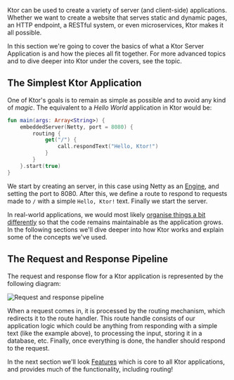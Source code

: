 [//]: # (title: A Ktor Application)

Ktor can be used to create a variety of server (and client-side) applications. Whether we want to create a website that serves
static and dynamic pages, an HTTP endpoint, a RESTful system, or even microservices, Ktor makes it all possible.

In this section we're going to cover the basics of what a Ktor Server Application is and how the pieces all fit together. For more advanced
topics and to dive deeper into Ktor under the covers, see the [](How_Ktor_works.md) topic.

## The Simplest Ktor Application

One of Ktor's goals is to remain as simple as possible and to avoid any kind of *magic*. The equivalent to a *Hello World* application in Ktor would
be:

```kotlin
fun main(args: Array<String>) {
    embeddedServer(Netty, port = 8080) {
        routing {
            get("/") {
                call.respondText("Hello, Ktor!")
            }
        }
    }.start(true)
}
```

We start by creating an server, in this case using Netty as an [Engine](Engines.md), and setting the port to 8080. After this, we define
a route to respond to requests made to `/` with a simple `Hello, Ktor!` text. Finally we start the server. 

In real-world applications, we would most likely [organise things a bit differently](Modules.md) so that the code
remains maintainable as the application grows. In the following sections we'll dive deeper into
how Ktor works and explain some of the concepts we've used. 

## The Request and Response Pipeline

The request and response flow for a Ktor application is represented by the following diagram:



![Request and response pipeline](request-response-pipeline.svg)



When a request comes in, it is processed by the routing mechanism, which redirects it to the route handler. This route handle consists 
of our application logic which could be anything from responding with a simple text (like the example above), to processing the input, storing
it in a database, etc. Finally, once everything is done, the handler should respond to the request. 

In the next section we'll look [Features](Features.md) which is core to all Ktor applications, and provides much of the functionality, 
including routing! 









